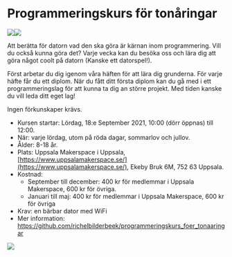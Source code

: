 # Programmeringskurs för tonåringar

![](../pics/uppsala_makerspace_50.png)![](../pics/processing3_logo_50.png)

Att berätta för datorn vad den ska göra är kärnan inom programmering.
Vill du också kunna göra det? Varje vecka kan du besöka oss
och lära dig att göra något coolt på datorn (Kanske ett datorspel!).

Först arbetar du dig igenom våra häften för att lära dig grunderna. För varje häfte får du ett diplom.
När du fått ditt första diplom kan du gå med i ett programmeringslag för att kunna ta dig an större projekt. 
Med tiden kanske du vill leda ditt eget lag!

Ingen förkunskaper krävs.

 * Kursen startar: Lördag, 18:e September 2021, 10:00 (dörr öppnas) till 12:00.
 * När: varje lördag, utom på röda dagar, sommarlov och jullov.
 * Ålder: 8-18 år.
 * Plats: Uppsala Makerspace i Uppsala, [https://www.uppsalamakerspace.se/](https://www.uppsalamakerspace.se/),
   Ekeby Bruk 6M, 752 63 Uppsala.
 * Kostnad:
   * September till december: 400 kr för medlemmar i Uppsala Makerspace, 600 kr för övriga.
   * Januari till maj: 400 kr för medlemmar i Uppsala Makerspace, 600 kr för övriga
 * Krav: en bärbar dator med WiFi
 * Mer information: https://github.com/richelbilderbeek/programmeringskurs_foer_tonaaringar

![](../pics/20180210OpenDagDjo_3.jpg)

